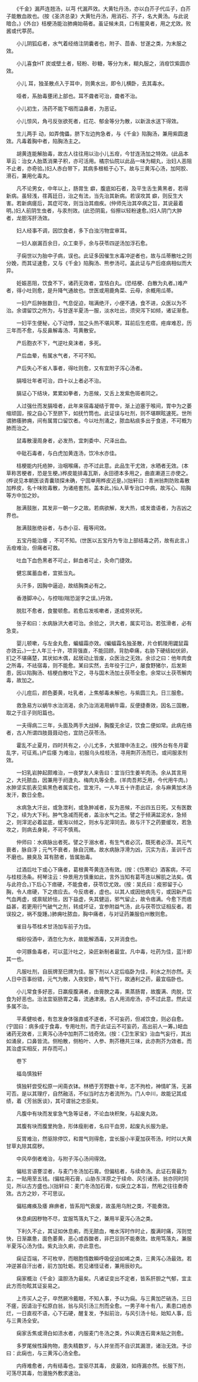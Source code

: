 <!-- { "loadSidebar": true } -->
　　《千金》漏芦连翘汤，以芎 代漏芦效。大黄牡丹汤，亦以白芥子代瓜子，白芥子能散血故也。(按《圣济总录》大黄牡丹汤，用消石、芥子，名大黄汤。与此说暗合。)《外台》桔梗汤能治肺痈始萌者。虽证候未具，口有腥臭者，用之尤效。败酱或代葶苈。

　　小儿阴狐疝者，水气着经络注阴囊者也，附子、茴香、甘遂之类，为末服之效。

　　小儿喜食HT 炭或壁土者，轻粉、砂糖，等分为末，糊丸服之，消疳饮紫圆亦效。

　　小儿 耳，独圣散点入于耳中，则黄水出，即令儿横卧，去其毒水。

　　哑者，系胎毒壅闭上部也。耳不聋者可治，聋者不治。

　　小儿初生，汤药不能下咽而溢鼻者，为恶证。

　　小儿惊风，角弓反张欲死者，红花、郁金等分为散，以新汲水送下得效。

　　生儿两手 动，如弄傀儡，脐下左边拘急者，与《千金》陷胸汤，兼用紫圆速效。凡毒着胸中者，陷胸汤主之。

　　胡黄连能解胎毒，故古人往往用以治小儿五疳，今甘连汤加之特效。(此品本草云：治女人胎蒸消果子积，亦可活用。橘宗仙院以此品一味为糊丸，治妇人恶阻不止者，亦奇验。)妇人赤白带下，其病多根柢于心下。故与三黄泻心汤，加阿胶、滑石，兼用化毒丸。

　　凡不论男女，中年以上，肠胃生 癖，腹底如石者，及平生舌生黄黑者，若得新病。虽轻浅，荏苒廷日，治之有法，当先治其新病。若误攻其 癖，则反生大害。若新病瘥后，其症可攻，则当治其痼疾。(仲师先治其卒病之旨，其说最着明。)妇人前阴生虫者，与汞剂效。(此恐阴虱，俗擦以轻粉速愈。)妇人阴门大肿者，龙胆泻肝汤效。

　　妇人经事不调，因饮食者，多下白浊污物宜审耳。

　　一妇人崩漏百余日，众工束手，余与茯苓四逆汤加浮石愈。

　　子痫世以为胎中子病，误也。此证多因催生水毒冲逆者也，故与瓜蒂散吐之则分娩，而其证速愈，又与《千金》陷胸汤、熊参汤可。盖此证与产后痉病相似而大异。

　　妊娠恶阻，饮食不下，诸药无效者，宜桔白丸。(恐桔梗、白散为丸者。)难产者，得小吐则愈，是升降气通故也。世医或用鹿角菜、云母，余概用瓜蒂。

　　一妇产后肿胀数日，气息促迫，喘满绝汗，小便不通，食不进，众医以为不治。余谓留饮之所为，与甘遂半夏汤一服，淡水吐出，须臾泻下如倾，诸证渐愈。

　　一妇平生便秘，心下动悸，加之头热不堪风寒，耳前后生疙瘩。疮痒难忍，历三年而不愈，与反鼻解毒汤、芎黄散安。

　　产后胞衣不下，气逆吐臭沫者，多死。

　　产后血晕，有属水气者，不可不知。

　　产后失心不省人事者，得吐则愈，又有宜附子泻心汤者。

　　膈噎壮年者可治，四十以上者必不治。

　　膈证心下结块，累累如拳者，为恶候，又舌上发紫色斑者同之。

　　人过强仕而发膈噎者，此年来宿毒凝结于胃中，渐上迫塞于喉间，胃中为之萎缩顽固，按之自心下至脐下，如抚竹筒也。此证误与吐剂，则不堪瞑眩速死。世所谓肺痿肺痈，间有属胃口留饮者。今以吐剂涌之，脓血粘痰多出于食道，不可概为肺而治之。

　　鼠毒散漫周身者，必发热，宜刺委中、尺泽出血。

　　中砒石毒者，与白虎加黄连汤，饮冷水亦佳。

　　桔梗能内托疮肿，治咽喉痛，亦不过此意。此品生干尤效，水晒者无效。(本草称苦梗者，恐是生梗。)桦皮能排毒瓦斯，永田德本多用之，曲直濑道三亦使之。(桦说见本朝医谈青囊琐探未确，宁固单用桦皮近是。)(拙轩曰：青洲翁荆防败毒散加桦皮，名十味败毒散，为诸疮套剂。盖本此。)仙人草专治口中病，故泻心、陷胸等方中加之妙。

　　胀满鼓胀，其发非一朝一夕之故。若病欲解，发大热，或发谵语者，为吉凶之界也。

　　胀满鼓胀绝谷者，与赤小豆、薤等间效。

　　五宝丹能治痿 ，不可不知。(世医以五宝丹为专治上部结毒之药，故有此言。)舌疳难治，但痛者可救。

　　吐血下血色黑者不可止，鲜血者可止，灸命门捷效。

　　健忘属蓄血者，宜抵当丸。

　　头汗多，因胸中逼迫，故结胸类必有之。

　　香港脚冲心，与控喘(喘恐涎字之误。)丹效。

　　脱肛不愈者，食鳖顿愈。若愈后发咳嗽者，遂成劳状死。

　　张子和曰：水病脉洪大者可治。余验之，洪大者，属实可治。若弦滑者，必有急变。

　　婴儿顿嗽，与左金丸愈，蝙蝠霜亦效。(蝙蝠霜名独圣散，片仓鹤陵用鼹鼠霜亦效云。)一士人年三十许，项背强直，不能回顾，背肋牵痛，右胁下硬结如伏卵，扪之不堪痛楚，其状如木偶，起居动止皆废，众医治之无效。余诊之曰：他年肉食之所毒，不祛宿毒，则不能愈。某曰实然，去年役于江户，屡食野猪尔，后发斯患，因以陷胸汤、桔梗白散吐下之，寻与国木汤加土茯苓全愈。余常以土茯苓解肉毒，故加之。

　　小儿痘后，颜色萎黄，吐乳者，上焦郁毒未解也，与紫圆三丸，日三服愈。

　　救急易方以蜗牛水治消渴，余乃治消渴用蜗牛霜，反便捷奏效，因名三国散，取之于庄子则阳篇也。

　　一夫得病二三年，头面及两手大战掉，胸腹无余证，饮食二便如常。此病在络者，古人所谓四肢聂聂动也，宜防己茯苓汤。

　　霍乱不止夏月，四时共有之，小儿尤多，大抵理中汤主之。(按外台有冬月霍乱字，可征焉。)产后痿 为难治，初服乌头桂枝汤，寻用荆芥汤而已，或间服汞剂效。

　　一妇乳岩肿起颇难治，一夜梦友人来告曰：宜当归生姜羊肉汤。余从其言用之，大托脓血，因兼用于阏逢丸、梅肉丸等全愈。(羊肉吾邦乏用，今代用牛肉。)水肿坚实肌表见紫黑色者属实也，宜发汗。一人年五十许患此证，余与麻黄加术汤发汗，数日全愈。

　　水病急大汗出，或急泄利，或急肿减者，反为恶候，不出四五日死。又有医数下之，续为大下利。肿气急减而死者，盖治水气之法。譬之于倾满盆泥水，急倾之，则滓泥必着盆底，缓淘以倾之，则水与泥滓同去。故与汗下之药要缓攻，若急攻之，则病去身毙，不可不慎焉。

　　仲师曰：水病脉出者死。譬之于溺水者，有生气者必沉，既死者必浮。其元气衰者，脉自浮；元气不衰者，脉自沉微。故水病脉浮滑为凶，沉实为吉，圣训千古不磨也。腋臭及 耳有脓者，皆属胎毒。

　　过酒后吐下或心下痛者，葛根黄芩黄连汤有效。(按：《伤寒论》酒客病，不可与桂枝汤条。柯琴注云：仲景用方慎重如此，言外当知有葛芩连以解肌之法矣。偶与此符合。)下后心下痞硬，不能食者，茯苓饮尤效。(按：吴氏曰：疫邪留于心胸，令人痞硬，下之痞应去。今反痞者，虚也。以其人或因他病先亏，或因新产后气血两虚，或禀赋娇怯，因下益虚，失其健运，邪气留止，故令痞满。今愈下而痞益甚，若更用行气破气之剂，转成坏证，宜参附益气汤，此与茯苓饮证相反者。若误投之，祸不旋踵。)肺痈吐脓血，胸中痛者，与对证药兼服伯州散则愈。

　　雀目与苓桂术甘汤加车前子为佳。

　　缩砂投酒中，酒忽化为水，故能解酒毒，又并消食也。

　　中河豚鱼毒者，可以蓝汁吐之，染匠新制者最宜。凡中毒，吐药为佳，蓝汁即其一也。

　　凡服吐剂，自辰牌至巳牌为佳。服下剂以人定后临卧为佳，利水之剂亦然。夫人日中百事纷错，元气为散，入夜安卧，精气下行，故通利之药，最宜临卧也。

　　小儿常食多好恶，日羸瘦腹满者，由膏腴之毒，熏蒸肠胃，故腹满、肉脱，饮食为好恶也。治法宜驱肠胃之毒，流通津液。古人用消疳汤，亦不过此意。然此证多属不治。

　　平素健啖者，有忽发身体强直或不遂者，不可妄药，但减饮食，则必自愈。(宁固曰：病多成于食毒，专用吐剂，而于此证云不可妄药，高出前人一筹。)衄血诸药无效者，三黄泻心汤中加荆芥二钱奇效。(按：《卫生家宝》治血气妄行，其出如涌泉，口鼻皆流。侧柏散，侧柏叶、人参、荆芥穗共三味，此亦荆芥为效者。而其治虚实相反，并存而可。)

　　卷下

　　福岛慎独轩

　　慎独轩尝受松原一闲斋衣钵。林栖于芳野数十年，志不拘检，神情旷荡，无甚可否。是以其理疗，自然融活，不似当时古方者流所为。门人中川，故能记其成绩，着《芳翁医谈》，其可谓翁之忠臣矣。

　　凡腹中有块而发挛急气急等证者，不论血块积聚，与起废丸效。

　　其腹有块而腹里拘急，形体瘦削者，名曰干血劳，起废丸长服为是。

　　反胃难治，然驱除停饮，和胃气则得愈，宜长服小半夏加茯苓汤，时时以大黄甘草丸除其腐秽。

　　中风卒倒者难治，与附子泻心汤间得效。

　　偏枯言语謇涩者，与麦门冬汤加石膏。但偏枯者，与续命汤。此证石膏最为主，一贴用至五钱。(偏枯用石膏，山胁东洋原之于续命、风引诸汤，翁亦同时同见，所以古方盛也。)(拙轩曰：麦门冬汤加石膏，似戾立之本旨，然用之往往奏奇效。古方之妙，不可思议。

　　偏枯瘫痪及痿 麻痹者，皆系阳气衰废，故虽用乌附之类，不能奏效。

　　休息痢因秽物不尽，宜服笃落丸下之，兼用半夏泻心汤之类。

　　下利久不止，其证如休息痢，而无脓血，唯水泻时作时止，腹满时痛，泻则觉快，日渐羸惫，面色萎黄，恶心或吞酸者，非巴豆则不能奏效。故用笃落丸，兼服半夏泻心汤为佳。紫丸治久痢，亦此意也。

　　痫证百端，不可枚举，而眼胞惰数瞬呼吸促迫如唏之类，三黄泻心汤最效。若冲逆甚自汗出者，前方加牡蛎。若见诸怪证者，兼用辰砂丸。

　　痫家概治《千金》温胆汤为最矣。凡诸证变出不定者，皆系肝胆之气郁，宜主此方而勿眩其证妄易之。

　　上市买人之子，卒然厥冷戴眼，不知人事，予以为痫。与三黄加芒硝汤，三日不瘥，因请治于松原白翁，翁与风引汤三剂而全愈。一男子年十有八，素患口疮赤烂，一日直视不语，心下石硬，醒复发，予拟前治，与风引汤十帖，始知人事，后与三黄汤全安。

　　痫家舌焦或滑白如渍水者，内服麦门冬汤之类，外以黄连石膏末贴之则愈。

　　多罗尾候性躁拘物，患失精数岁，与人并坐而不自识其漏泄，诸治无效。予诊曰：此痫也，与三黄泻心汤全愈。

　　内痔难愈者，内有结毒也。宜驱尽其毒， 皮最效，如痔漏亦然。长服下剂，可荡尽其毒，勿漫施外敷求速治。

